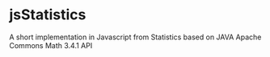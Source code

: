 # jsStatistics
A short implementation in Javascript from Statistics based on JAVA Apache Commons Math 3.4.1 API
